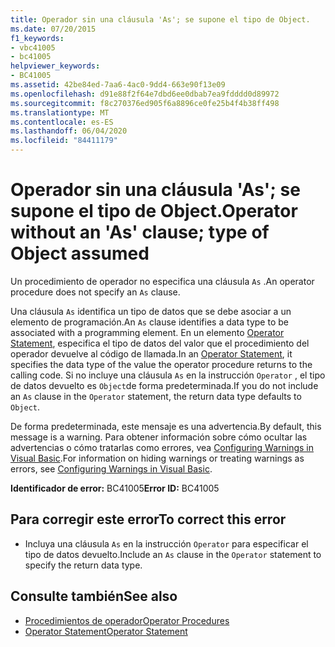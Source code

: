 ```yaml
---
title: Operador sin una cláusula 'As'; se supone el tipo de Object.
ms.date: 07/20/2015
f1_keywords:
- vbc41005
- bc41005
helpviewer_keywords:
- BC41005
ms.assetid: 42be84ed-7aa6-4ac0-9dd4-663e90f13e09
ms.openlocfilehash: d91e88f2f64e7dbd6ee0dbab7ea9fdddd0d89972
ms.sourcegitcommit: f8c270376ed905f6a8896ce0fe25b4f4b38ff498
ms.translationtype: MT
ms.contentlocale: es-ES
ms.lasthandoff: 06/04/2020
ms.locfileid: "84411179"
---
```

# <a name="operator-without-an-as-clause-type-of-object-assumed"></a><span data-ttu-id="2cd73-102">Operador sin una cláusula 'As'; se supone el tipo de Object.</span><span class="sxs-lookup"><span data-stu-id="2cd73-102">Operator without an 'As' clause; type of Object assumed</span></span>
<span data-ttu-id="2cd73-103">Un procedimiento de operador no especifica una cláusula `As` .</span><span class="sxs-lookup"><span data-stu-id="2cd73-103">An operator procedure does not specify an `As` clause.</span></span>  
  
 <span data-ttu-id="2cd73-104">Una cláusula `As` identifica un tipo de datos que se debe asociar a un elemento de programación.</span><span class="sxs-lookup"><span data-stu-id="2cd73-104">An `As` clause identifies a data type to be associated with a programming element.</span></span> <span data-ttu-id="2cd73-105">En un elemento [Operator Statement](../language-reference/statements/operator-statement.md), especifica el tipo de datos del valor que el procedimiento del operador devuelve al código de llamada.</span><span class="sxs-lookup"><span data-stu-id="2cd73-105">In an [Operator Statement](../language-reference/statements/operator-statement.md), it specifies the data type of the value the operator procedure returns to the calling code.</span></span> <span data-ttu-id="2cd73-106">Si no incluye una cláusula `As` en la instrucción `Operator` , el tipo de datos devuelto es `Object`de forma predeterminada.</span><span class="sxs-lookup"><span data-stu-id="2cd73-106">If you do not include an `As` clause in the `Operator` statement, the return data type defaults to `Object`.</span></span>  
  
 <span data-ttu-id="2cd73-107">De forma predeterminada, este mensaje es una advertencia.</span><span class="sxs-lookup"><span data-stu-id="2cd73-107">By default, this message is a warning.</span></span> <span data-ttu-id="2cd73-108">Para obtener información sobre cómo ocultar las advertencias o cómo tratarlas como errores, vea [Configuring Warnings in Visual Basic](/visualstudio/ide/configuring-warnings-in-visual-basic).</span><span class="sxs-lookup"><span data-stu-id="2cd73-108">For information on hiding warnings or treating warnings as errors, see [Configuring Warnings in Visual Basic](/visualstudio/ide/configuring-warnings-in-visual-basic).</span></span>  
  
 <span data-ttu-id="2cd73-109">**Identificador de error:** BC41005</span><span class="sxs-lookup"><span data-stu-id="2cd73-109">**Error ID:** BC41005</span></span>  
  
## <a name="to-correct-this-error"></a><span data-ttu-id="2cd73-110">Para corregir este error</span><span class="sxs-lookup"><span data-stu-id="2cd73-110">To correct this error</span></span>  
  
- <span data-ttu-id="2cd73-111">Incluya una cláusula `As` en la instrucción `Operator` para especificar el tipo de datos devuelto.</span><span class="sxs-lookup"><span data-stu-id="2cd73-111">Include an `As` clause in the `Operator` statement to specify the return data type.</span></span>  
  
## <a name="see-also"></a><span data-ttu-id="2cd73-112">Consulte también</span><span class="sxs-lookup"><span data-stu-id="2cd73-112">See also</span></span>

- [<span data-ttu-id="2cd73-113">Procedimientos de operador</span><span class="sxs-lookup"><span data-stu-id="2cd73-113">Operator Procedures</span></span>](../programming-guide/language-features/procedures/operator-procedures.md)
- [<span data-ttu-id="2cd73-114">Operator Statement</span><span class="sxs-lookup"><span data-stu-id="2cd73-114">Operator Statement</span></span>](../language-reference/statements/operator-statement.md)
